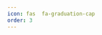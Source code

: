 ```yaml
---
icon: fas  fa-graduation-cap
order: 3
---
```


<script>
window.location.href = "/categories/gatech/";
</script>